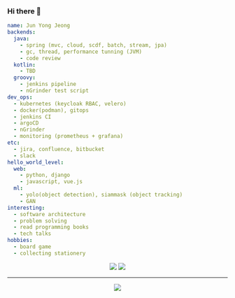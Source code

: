 ### Hi there 👋

```yaml
name: Jun Yong Jeong
backends:
  java:
    - spring (mvc, cloud, scdf, batch, stream, jpa)
    - gc, thread, performance tunning (JVM)
    - code review
  kotlin:
    - TBD
  groovy:
    - jenkins pipeline
    - nGrinder test script
dev_ops:
  - kubernetes (keycloak RBAC, velero)
  - docker(podman), gitops
  - jenkins CI
  - argoCD
  - nGrinder
  - monitoring (prometheus + grafana)
etc:
  - jira, confluence, bitbucket
  - slack
hello_world_level:
  web:
    - python, django
    - javascript, vue.js
  ml:
    - yolo(object detection), siammask (object tracking)
    - GAN
interesting:
  - software architecture
  - problem solving
  - read programming books
  - tech talks
hobbies:
  - board game
  - collecting stationery
```

<div align=center>
  <a align=center href="https://velog.io/@jundragon"><img src="https://img.shields.io/badge/velog-1DBF73?style=flat-square&logo=Vimeo&logoColor=white"/></a>
  <img src="http://mazassumnida.wtf/api/mini/generate_badge?boj=programmer_jjy"/>
</div>
<div align=center>
  <hr>
    <a href="https://hits.seeyoufarm.com"><img src="https://hits.seeyoufarm.com/api/count/incr/badge.svg?url=https%3A%2F%2Fgithub.com%2Fjundragon%2Fhit-counter&count_bg=%23236C1B&title_bg=%23555555&icon=github.svg&icon_color=%23E7E7E7&title=hits&edge_flat=false"/></a>
</div>

<!--
**jundragon/jundragon** is a ✨ _special_ ✨ repository because its `README.md` (this file) appears on your GitHub profile.

Here are some ideas to get you started:

- 🔭 I’m currently working on ...
- 🌱 I’m currently learning ...
- 👯 I’m looking to collaborate on ...
- 🤔 I’m looking for help with ...
- 💬 Ask me about ...
- 📫 How to reach me: ...
- 😄 Pronouns: ...
- ⚡ Fun fact: ...
-->
